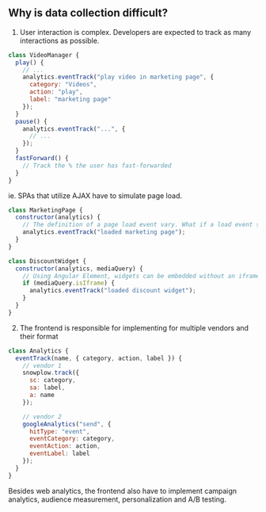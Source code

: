 ## Why is data collection difficult?

1.  User interaction is complex. Developers are expected to track as many interactions as possible.

```javascript
class VideoManager {
  play() {
    // ...
    analytics.eventTrack("play video in marketing page", {
      category: "Videos",
      action: "play",
      label: "marketing page"
    });
  }
  pause() {
    analytics.eventTrack("...", {
      // ...
    });
  }
  fastForward() {
    // Track the % the user has fast-forwarded
  }
}
```

ie. SPAs that utilize AJAX have to simulate page load.

```javascript
class MarketingPage {
  constructor(analytics) {
    // The definition of a page load event vary. What if a load event should not fire if a server call fails?
    analytics.eventTrack("loaded marketing page");
  }
}

class DiscountWidget {
  constructor(analytics, mediaQuery) {
    // Using Angular Element, widgets can be embedded without an iframe, making this if condition fragile.
    if (mediaQuery.isIframe) {
      analytics.eventTrack("loaded discount widget");
    }
  }
}
```

2.  The frontend is responsible for implementing for multiple vendors and their format

```javascript
class Analytics {
  eventTrack(name, { category, action, label }) {
    // vendor 1
    snowplow.track({
      sc: category,
      sa: label,
      a: name
    });

    // vendor 2
    googleAnalytics("send", {
      hitType: "event",
      eventCategory: category,
      eventAction: action,
      eventLabel: label
    });
  }
}
```

Besides web analytics, the frontend also have to implement campaign analytics, audience measurement, personalization and A/B testing.

